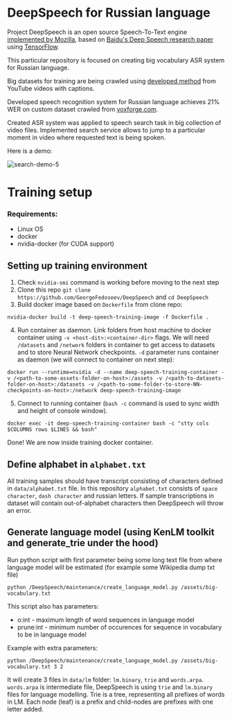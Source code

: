 # DeepSpeech for Russian language

Project DeepSpeech is an open source Speech-To-Text engine [implemented by Mozilla](https://github.com/mozilla/DeepSpeech), 
based on [Baidu's Deep Speech research paper](https://arxiv.org/abs/1412.5567)
using [TensorFlow](https://www.tensorflow.org/).

This particular repository is focused on creating big vocabulary ASR system for Russian language.

Big datasets for training are being crawled
using [developed method](https://github.com/GeorgeFedoseev/YouTube-Captions-Based-Speech-Dataset-Parser) 
from YouTube videos with captions.

Developed speech recognition system for Russian language achieves 21% WER on custom
dataset crawled from [voxforge.com](http://www.repository.voxforge1.org/downloads/Russian/Trunk/Audio/Main/16kHz_16bit/).


Created ASR system was applied to speech search task in big collection of video files. Implemented search service allows to jump to a particular moment in video where requested text is being spoken.


Here is a demo:  


![search-demo-5](demo/gifs/search-demo-5.gif)

# Training setup

### Requirements:  
- Linux OS
- docker
- nvidia-docker (for CUDA support)

## Setting up training environment



1. Check `nvidia-smi` command is working before moving to the next step
2. Clone this repo `git clone https://github.com/GeorgeFedoseev/DeepSpeech` and `cd DeepSpeech`
3. Build docker image based on `Dockerfile` from clone repo: 
```
nvidia-docker build -t deep-speech-training-image -f Dockerfile .
```
4. Run container as daemon. Link folders from host machine to docker container using `-v <host-dit>:<container-dir>` flags. We will need `/datasets` and `/network` folders in container to get access to datasets and to store Neural Network checkpoints. `-d` parameter runs container as daemon (we will connect to container on next step):
```
docker run --runtime=nvidia -d --name deep-speech-training-container -v /<path-to-some-assets-folder-on-host>:/assets -v /<path-to-datasets-folder-on-host>:/datasets -v /<path-to-some-folder-to-store-NN-checkpoints-on-host>:/network deep-speech-training-image
```
5. Connect to running container (`bash -c` command is used to sync width and height of console window).
```
docker exec -it deep-speech-training-container bash -c "stty cols $COLUMNS rows $LINES && bash"

```
Done! We are now inside training docker container.

## Define alphabet in `alphabet.txt`
All training samples should have transcript consisting of characters defined in `data/alphabet.txt` file. In this repository `alphabet.txt` consists of `space character`, `dash character` and russian letters. If sample transcriptions in dataset will contain out-of-alphabet characters then DeepSpeech will throw an error.

## Generate language model (using KenLM toolkit and generate_trie under the hood)
Run python script with first parameter being some long text file from where language model will be estimated (for example some Wikipedia dump txt file)
```
python /DeepSpeech/maintenance/create_language_model.py /assets/big-vocabulary.txt
```
This script also has parameters:  
- o:int - maximum length of word sequences in language model
- prune:int - minimum number of occurences for sequence in vocabulary to be in language model
  
Example with extra parameters:  
```
python /DeepSpeech/maintenance/create_language_model.py /assets/big-vocabulary.txt 3 2
```
It will create 3 files in `data/lm` folder: `lm.binary`, `trie` and `words.arpa`. `words.arpa` is intermediate file, DeepSpeech is using `trie` and `lm.binary` files for language modelling. Trie is a tree, representing all prefixes of words in LM. Each node (leaf) is a prefix and child-nodes are prefixes with one letter added.

